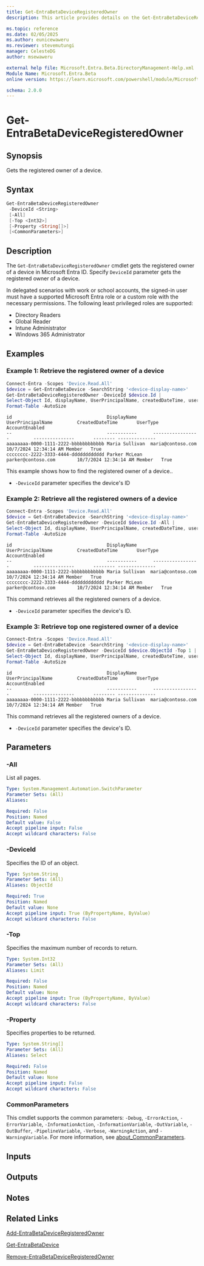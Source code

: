 ```yaml
---
title: Get-EntraBetaDeviceRegisteredOwner
description: This article provides details on the Get-EntraBetaDeviceRegisteredOwner command.

ms.topic: reference
ms.date: 02/05/2025
ms.author: eunicewaweru
ms.reviewer: stevemutungi
manager: CelesteDG
author: msewaweru

external help file: Microsoft.Entra.Beta.DirectoryManagement-Help.xml
Module Name: Microsoft.Entra.Beta
online version: https://learn.microsoft.com/powershell/module/Microsoft.Entra.Beta/Get-EntraBetaDeviceRegisteredOwner

schema: 2.0.0
---
```


# Get-EntraBetaDeviceRegisteredOwner

## Synopsis

Gets the registered owner of a device.

## Syntax

```powershell
Get-EntraBetaDeviceRegisteredOwner
 -DeviceId <String>
 [-All]
 [-Top <Int32>]
 [-Property <String[]>]
 [<CommonParameters>]
```

## Description

The `Get-EntraBetaDeviceRegisteredOwner` cmdlet gets the registered owner of a device in Microsoft Entra ID. Specify `DeviceId` parameter gets the registered owner of a device.

In delegated scenarios with work or school accounts, the signed-in user must have a supported Microsoft Entra role or a custom role with the necessary permissions. The following least privileged roles are supported:

- Directory Readers
- Global Reader
- Intune Administrator
- Windows 365 Administrator

## Examples

### Example 1: Retrieve the registered owner of a device

```powershell
Connect-Entra -Scopes 'Device.Read.All'
$device = Get-EntraBetaDevice -SearchString '<device-display-name>'
Get-EntraBetaDeviceRegisteredOwner -DeviceId $device.Id |
Select-Object Id, displayName, UserPrincipalName, createdDateTime, userType, accountEnabled |
Format-Table -AutoSize
```

```Output
id                                   DisplayName      UserPrincipalName         CreatedDateTime       UserType AccountEnabled
--                                   -----------      -----------------         ---------------       -------- --------------
aaaaaaaa-0000-1111-2222-bbbbbbbbbbbb Maria Sullivan  maria@contoso.com         10/7/2024 12:34:14 AM Member   True
cccccccc-2222-3333-4444-dddddddddddd Parker McLean   parker@contoso.com        10/7/2024 12:34:14 AM Member   True
```

This example shows how to find the registered owner of a device..

- `-DeviceId` parameter specifies the device's ID

### Example 2: Retrieve all the registered owners of a device

```powershell
Connect-Entra -Scopes 'Device.Read.All'
$device = Get-EntraBetaDevice -SearchString '<device-display-name>'
Get-EntraBetaDeviceRegisteredOwner -DeviceId $device.Id -All |
Select-Object Id, displayName, UserPrincipalName, createdDateTime, userType, accountEnabled |
Format-Table -AutoSize
```

```Output
id                                   DisplayName      UserPrincipalName         CreatedDateTime       UserType AccountEnabled
--                                   -----------      -----------------         ---------------       -------- --------------
aaaaaaaa-0000-1111-2222-bbbbbbbbbbbb Maria Sullivan  maria@contoso.com         10/7/2024 12:34:14 AM Member   True
cccccccc-2222-3333-4444-dddddddddddd Parker McLean   parker@contoso.com        10/7/2024 12:34:14 AM Member   True
```

This command retrieves all the registered owners of a device.

- `-DeviceId` parameter specifies the device's ID.

### Example 3: Retrieve top one registered owner of a device

```powershell
Connect-Entra -Scopes 'Device.Read.All'
$device = Get-EntraBetaDevice -SearchString '<device-display-name>'
Get-EntraBetaDeviceRegisteredOwner -DeviceId $device.ObjectId -Top 1 |
Select-Object Id, displayName, UserPrincipalName, createdDateTime, userType, accountEnabled |
Format-Table -AutoSize
```

```Output
id                                   DisplayName      UserPrincipalName         CreatedDateTime       UserType AccountEnabled
--                                   -----------      -----------------         ---------------       -------- --------------
aaaaaaaa-0000-1111-2222-bbbbbbbbbbbb Maria Sullivan  maria@contoso.com         10/7/2024 12:34:14 AM Member   True
```

This command retrieves all the registered owners of a device.

- `-DeviceId` parameter specifies the device's ID.

## Parameters

### -All

List all pages.

```yaml
Type: System.Management.Automation.SwitchParameter
Parameter Sets: (All)
Aliases:

Required: False
Position: Named
Default value: False
Accept pipeline input: False
Accept wildcard characters: False
```

### -DeviceId

Specifies the ID of an object.

```yaml
Type: System.String
Parameter Sets: (All)
Aliases: ObjectId

Required: True
Position: Named
Default value: None
Accept pipeline input: True (ByPropertyName, ByValue)
Accept wildcard characters: False
```

### -Top

Specifies the maximum number of records to return.

```yaml
Type: System.Int32
Parameter Sets: (All)
Aliases: Limit

Required: False
Position: Named
Default value: None
Accept pipeline input: True (ByPropertyName, ByValue)
Accept wildcard characters: False
```

### -Property

Specifies properties to be returned.

```yaml
Type: System.String[]
Parameter Sets: (All)
Aliases: Select

Required: False
Position: Named
Default value: None
Accept pipeline input: False
Accept wildcard characters: False
```

### CommonParameters

This cmdlet supports the common parameters: `-Debug`, `-ErrorAction`, `-ErrorVariable`, `-InformationAction`, `-InformationVariable`, `-OutVariable`, `-OutBuffer`, `-PipelineVariable`, `-Verbose`, `-WarningAction`, and `-WarningVariable`. For more information, see [about_CommonParameters](https://go.microsoft.com/fwlink/?LinkID=113216).

## Inputs

## Outputs

## Notes

## Related Links

[Add-EntraBetaDeviceRegisteredOwner](Add-EntraBetaDeviceRegisteredOwner.md)

[Get-EntraBetaDevice](Get-EntraBetaDevice.md)

[Remove-EntraBetaDeviceRegisteredOwner](Remove-EntraBetaDeviceRegisteredOwner.md)
